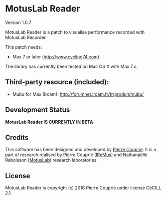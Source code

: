 # MotusLab Reader
Version 1.0.7

MotusLab Reader is a patch to visualise performance recorded with MotusLab Recorder.

This patch needs:

- Max 7 or later (http://www.cycling74.com).

The library has currently been tested on Mac OS X with Max 7.x. 

## Third-party resource (included):

- Mubu for Max (Ircam): http://forumnet.ircam.fr/fr/produit/mubu/

## Development Status

**MotusLab Reader IS CURRENTLY IN BETA**

## Credits

This software has been designed and developed by [Pierre Couprie](http://www.pierrecouprie.fr). It is a part of research realised by Pierre Couprie ([IReMus](http://www.iremus.cnrs.fr)) and Nathanaëlle Raboisson ([MotusLab](http://motus.fr/recherche/)) research laboratories.

## License

MotusLab Reader is copyright (c) 2016 Pierre Couprie under license CeCILL 2.1.